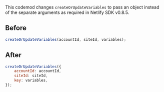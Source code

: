 This codemod changes `createOrUpdateVariables` to pass an object instead of the separate arguments as required in Netlify SDK v0.8.5.

## Before

```jsx
createOrUpdateVariables(accountId, siteId, variables);
```

## After

```jsx
createOrUpdateVariables({
	accountId: accountId,
	siteId: siteId,
	key: variables,
});
```
